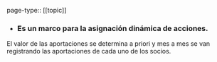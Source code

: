 page-type:: [[topic]]
- ### Es un marco para la asignación dinámica de acciones.

El valor de las aportaciones se determina a priori y mes a mes se van registrando las aportaciones de cada uno de los socios.



